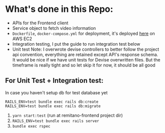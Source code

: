 # What's done in this Repo:
- APIs for the Frontend client
- Service object to fetch video information
- `Dockerfile`, `docker-compose.yml` for deployment, it's deployed [here](http://3.26.19.253/) on AWS EC2 
- Integration testing, I put the guide to run integration test below
- Unit test
Note: I overwrote devise controllers to better follow the project api convention, everything are retained except API's response schema. It would be nice if we have unit tests for Devise overwritten files. But the timeframe is really tight and so let skip it for now, it should be all good 

## For Unit Test + Integration test:
In case you haven't setup db for test database yet
```
RAILS_ENV=test bundle exec rails db:create
RAILS_ENV=test bundle exec rails db:migrate
```
1. `yarn start:test` (run at remitano-frontend project dir)
2. `RAILS_ENV=test bundle exec rails server`
3. `bundle exec rspec`
